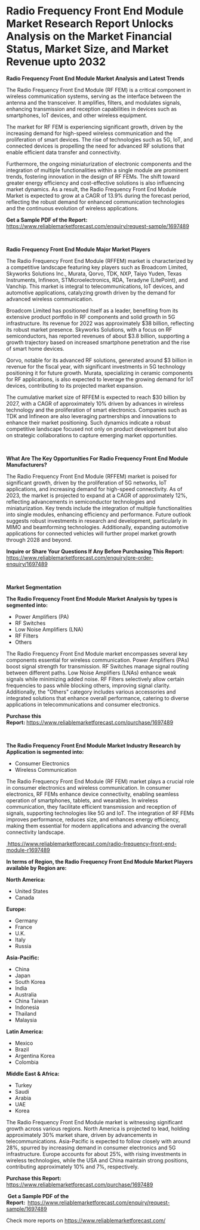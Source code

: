 <p><h1>Radio Frequency Front End Module Market Research Report Unlocks Analysis on the Market Financial Status, Market Size, and Market Revenue upto 2032</h1></p><p><strong>Radio Frequency Front End Module Market Analysis and Latest Trends</strong></p>
<p><p>The Radio Frequency Front End Module (RF FEM) is a critical component in wireless communication systems, serving as the interface between the antenna and the transceiver. It amplifies, filters, and modulates signals, enhancing transmission and reception capabilities in devices such as smartphones, IoT devices, and other wireless equipment. </p><p>The market for RF FEM is experiencing significant growth, driven by the increasing demand for high-speed wireless communication and the proliferation of smart devices. The rise of technologies such as 5G, IoT, and connected devices is propelling the need for advanced RF solutions that enable efficient data transfer and connectivity. </p><p>Furthermore, the ongoing miniaturization of electronic components and the integration of multiple functionalities within a single module are prominent trends, fostering innovation in the design of RF FEMs. The shift toward greater energy efficiency and cost-effective solutions is also influencing market dynamics. As a result, the Radio Frequency Front End Module Market is expected to grow at a CAGR of 13.9% during the forecast period, reflecting the robust demand for enhanced communication technologies and the continuous evolution of wireless applications.</p></p>
<p><strong>Get a Sample PDF of the Report:&nbsp;</strong> <a href="https://www.reliablemarketforecast.com/enquiry/request-sample/1697489?utm_campaign=3182&utm_medium=2&utm_source=Github&utm_content=ia&utm_term=06032025&utm_id=radio-frequency-front-end-module">https://www.reliablemarketforecast.com/enquiry/request-sample/1697489</a></p>
<p>&nbsp;</p>
<p><strong>Radio Frequency Front End Module Major Market Players</strong></p>
<p><p>The Radio Frequency Front End Module (RFFEM) market is characterized by a competitive landscape featuring key players such as Broadcom Limited, Skyworks Solutions Inc., Murata, Qorvo, TDK, NXP, Taiyo Yuden, Texas Instruments, Infineon, STMicroelectronics, RDA, Teradyne (LitePoint), and Vanchip. This market is integral to telecommunications, IoT devices, and automotive applications, catalyzing growth driven by the demand for advanced wireless communication.</p><p>Broadcom Limited has positioned itself as a leader, benefiting from its extensive product portfolio in RF components and solid growth in 5G infrastructure. Its revenue for 2022 was approximately $38 billion, reflecting its robust market presence. Skyworks Solutions, with a focus on RF semiconductors, has reported revenues of about $3.8 billion, supporting a growth trajectory based on increased smartphone penetration and the rise of smart home devices. </p><p>Qorvo, notable for its advanced RF solutions, generated around $3 billion in revenue for the fiscal year, with significant investments in 5G technology positioning it for future growth. Murata, specializing in ceramic components for RF applications, is also expected to leverage the growing demand for IoT devices, contributing to its projected market expansion.</p><p>The cumulative market size of RFFEM is expected to reach $30 billion by 2027, with a CAGR of approximately 10% driven by advances in wireless technology and the proliferation of smart electronics. Companies such as TDK and Infineon are also leveraging partnerships and innovations to enhance their market positioning. Such dynamics indicate a robust competitive landscape focused not only on product development but also on strategic collaborations to capture emerging market opportunities.</p></p>
<p>&nbsp;</p>
<p><strong>What Are The Key Opportunities For Radio Frequency Front End Module Manufacturers?</strong></p>
<p><p>The Radio Frequency Front End Module (RFFEM) market is poised for significant growth, driven by the proliferation of 5G networks, IoT applications, and increasing demand for high-speed connectivity. As of 2023, the market is projected to expand at a CAGR of approximately 12%, reflecting advancements in semiconductor technologies and miniaturization. Key trends include the integration of multiple functionalities into single modules, enhancing efficiency and performance. Future outlook suggests robust investments in research and development, particularly in MIMO and beamforming technologies. Additionally, expanding automotive applications for connected vehicles will further propel market growth through 2028 and beyond.</p></p>
<p><strong>Inquire or Share Your Questions If Any Before Purchasing This Report:</strong> <a href="https://www.reliablemarketforecast.com/enquiry/pre-order-enquiry/1697489?utm_campaign=3182&utm_medium=2&utm_source=Github&utm_content=ia&utm_term=06032025&utm_id=radio-frequency-front-end-module">https://www.reliablemarketforecast.com/enquiry/pre-order-enquiry/1697489</a></p>
<p>&nbsp;</p>
<p><strong>Market Segmentation</strong></p>
<p><strong>The Radio Frequency Front End Module Market Analysis by types is segmented into:</strong></p>
<p><ul><li>Power Amplifiers (PA)</li><li>RF Switches</li><li>Low Noise Amplifiers (LNA)</li><li>RF Filters</li><li>Others</li></ul></p>
<p><p>The Radio Frequency Front End Module market encompasses several key components essential for wireless communication. Power Amplifiers (PAs) boost signal strength for transmission. RF Switches manage signal routing between different paths. Low Noise Amplifiers (LNAs) enhance weak signals while minimizing added noise. RF Filters selectively allow certain frequencies to pass while blocking others, improving signal clarity. Additionally, the "Others" category includes various accessories and integrated solutions that enhance overall performance, catering to diverse applications in telecommunications and consumer electronics.</p></p>
<p><strong>Purchase this Report:&nbsp;</strong><a href="https://www.reliablemarketforecast.com/purchase/1697489?utm_campaign=3182&utm_medium=2&utm_source=Github&utm_content=ia&utm_term=06032025&utm_id=radio-frequency-front-end-module">https://www.reliablemarketforecast.com/purchase/1697489</a></p>
<p>&nbsp;</p>
<p><strong>The Radio Frequency Front End Module Market Industry Research by Application is segmented into:</strong></p>
<p><ul><li>Consumer Electronics</li><li>Wireless Communication</li></ul></p>
<p><p>The Radio Frequency Front End Module (RF FEM) market plays a crucial role in consumer electronics and wireless communication. In consumer electronics, RF FEMs enhance device connectivity, enabling seamless operation of smartphones, tablets, and wearables. In wireless communication, they facilitate efficient transmission and reception of signals, supporting technologies like 5G and IoT. The integration of RF FEMs improves performance, reduces size, and enhances energy efficiency, making them essential for modern applications and advancing the overall connectivity landscape.</p></p>
<p><a href="https://www.reliablemarketforecast.com/radio-frequency-front-end-module-r1697489?utm_campaign=3182&utm_medium=2&utm_source=Github&utm_content=ia&utm_term=06032025&utm_id=radio-frequency-front-end-module">&nbsp;https://www.reliablemarketforecast.com/radio-frequency-front-end-module-r1697489</a></p>
<p><strong>In terms of Region, the Radio Frequency Front End Module Market Players available by Region are:</strong></p>
<p>
    <p> <strong> North America: </strong>
        <ul>
            <li>United States</li>
            <li>Canada</li>
        </ul>
        </p> 
    <p> <strong> Europe: </strong>
        <ul>
            <li>Germany</li>
            <li>France</li>
            <li>U.K.</li>
            <li>Italy</li>
            <li>Russia</li>
        </ul>
        </p> 
    <p> <strong> Asia-Pacific: </strong>
        <ul>
            <li>China</li>
            <li>Japan</li>
            <li>South Korea</li>
            <li>India</li>
            <li>Australia</li>
            <li>China Taiwan</li>
            <li>Indonesia</li>
            <li>Thailand</li>
            <li>Malaysia</li>
        </ul>
        </p> 
    <p> <strong> Latin America: </strong>
        <ul>
            <li>Mexico</li>
            <li>Brazil</li>
            <li>Argentina Korea</li>
            <li>Colombia</li>
        </ul>
        </p> 
    <p> <strong> Middle East & Africa: </strong>
        <ul>
            <li>Turkey</li>
            <li>Saudi</li>
            <li>Arabia</li>
            <li>UAE</li>
            <li>Korea</li>
        </ul>
    </p>
    </p>
<p><p>The Radio Frequency Front End Module market is witnessing significant growth across various regions. North America is projected to lead, holding approximately 30% market share, driven by advancements in telecommunications. Asia-Pacific is expected to follow closely with around 28%, spurred by increasing demand in consumer electronics and 5G infrastructure. Europe accounts for about 25%, with rising investments in wireless technologies, while the USA and China maintain strong positions, contributing approximately 10% and 7%, respectively.</p></p>
<p><strong>Purchase this Report: </strong><a href="https://www.reliablemarketforecast.com/purchase/1697489?utm_campaign=3182&utm_medium=2&utm_source=Github&utm_content=ia&utm_term=06032025&utm_id=radio-frequency-front-end-module">https://www.reliablemarketforecast.com/purchase/1697489</a></p>
<p>&nbsp;<strong>Get a Sample PDF of the Report:&nbsp;&nbsp;</strong><a href="https://www.reliablemarketforecast.com/enquiry/request-sample/1697489?utm_campaign=3182&utm_medium=2&utm_source=Github&utm_content=ia&utm_term=06032025&utm_id=radio-frequency-front-end-module">https://www.reliablemarketforecast.com/enquiry/request-sample/1697489</a></p>
<p><strong></strong></p>
<p>Check more reports on <a href="https://www.reliablemarketforecast.com/?utm_campaign=3182&utm_medium=2&utm_source=Github&utm_content=ia&utm_term=06032025&utm_id=radio-frequency-front-end-module">https://www.reliablemarketforecast.com/</a></p>